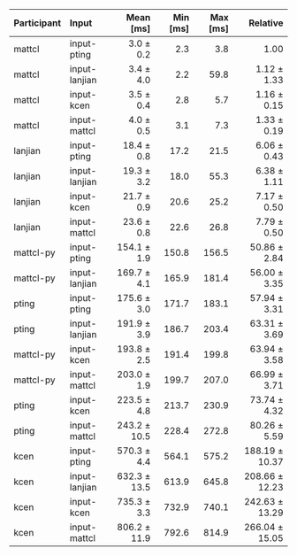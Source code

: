 | Participant | Input | Mean [ms] | Min [ms] | Max [ms] | Relative |
|:---|:---|---:|---:|---:|---:|
| mattcl | input-pting | 3.0 ± 0.2 | 2.3 | 3.8 | 1.00 |
| mattcl | input-lanjian | 3.4 ± 4.0 | 2.2 | 59.8 | 1.12 ± 1.33 |
| mattcl | input-kcen | 3.5 ± 0.4 | 2.8 | 5.7 | 1.16 ± 0.15 |
| mattcl | input-mattcl | 4.0 ± 0.5 | 3.1 | 7.3 | 1.33 ± 0.19 |
| lanjian | input-pting | 18.4 ± 0.8 | 17.2 | 21.5 | 6.06 ± 0.43 |
| lanjian | input-lanjian | 19.3 ± 3.2 | 18.0 | 55.3 | 6.38 ± 1.11 |
| lanjian | input-kcen | 21.7 ± 0.9 | 20.6 | 25.2 | 7.17 ± 0.50 |
| lanjian | input-mattcl | 23.6 ± 0.8 | 22.6 | 26.8 | 7.79 ± 0.50 |
| mattcl-py | input-pting | 154.1 ± 1.9 | 150.8 | 156.5 | 50.86 ± 2.84 |
| mattcl-py | input-lanjian | 169.7 ± 4.1 | 165.9 | 181.4 | 56.00 ± 3.35 |
| pting | input-pting | 175.6 ± 3.0 | 171.7 | 183.1 | 57.94 ± 3.31 |
| pting | input-lanjian | 191.9 ± 3.9 | 186.7 | 203.4 | 63.31 ± 3.69 |
| mattcl-py | input-kcen | 193.8 ± 2.5 | 191.4 | 199.8 | 63.94 ± 3.58 |
| mattcl-py | input-mattcl | 203.0 ± 1.9 | 199.7 | 207.0 | 66.99 ± 3.71 |
| pting | input-kcen | 223.5 ± 4.8 | 213.7 | 230.9 | 73.74 ± 4.32 |
| pting | input-mattcl | 243.2 ± 10.5 | 228.4 | 272.8 | 80.26 ± 5.59 |
| kcen | input-pting | 570.3 ± 4.4 | 564.1 | 575.2 | 188.19 ± 10.37 |
| kcen | input-lanjian | 632.3 ± 13.5 | 613.9 | 645.8 | 208.66 ± 12.23 |
| kcen | input-kcen | 735.3 ± 3.3 | 732.9 | 740.1 | 242.63 ± 13.29 |
| kcen | input-mattcl | 806.2 ± 11.9 | 792.6 | 814.9 | 266.04 ± 15.05 |
